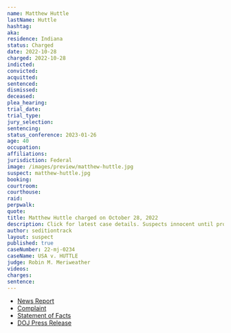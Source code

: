```yaml
---
name: Matthew Huttle
lastName: Huttle
hashtag:
aka:
residence: Indiana
status: Charged
date: 2022-10-28
charged: 2022-10-28
indicted:
convicted:
acquitted:
sentenced:
dismissed:
deceased:
plea_hearing:
trial_date:
trial_type:
jury_selection:
sentencing:
status_conference: 2023-01-26
age: 40
occupation:
affiliations:
jurisdiction: Federal
image: /images/preview/matthew-huttle.jpg
suspect: matthew-huttle.jpg
booking:
courtroom:
courthouse:
raid:
perpwalk:
quote:
title: Matthew Huttle charged on October 28, 2022
description: Click for latest case details. Suspects innocent until proven guilty.
author: seditiontrack
layout: suspect
published: true
caseNumber: 22-mj-0234
caseName: USA v. HUTTLE
judge: Robin M. Meriweather
videos:
charges:
sentence:
---
```

- [News Report](https://www.cbsnews.com/chicago/news/dale-huttle-of-crown-point-charged-with-assault-in-jan-6-capitol-riot/)
- [Complaint](https://www.justice.gov/usao-dc/case-multi-defendant/file/1554316/download)
- [Statement of Facts](https://www.justice.gov/usao-dc/case-multi-defendant/file/1554321/download)
- [DOJ Press Release](https://www.justice.gov/usao-dc/pr/indiana-man-arrested-felony-charges-actions-during-jan-6-capitol-breach-0)
